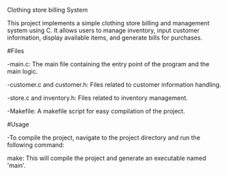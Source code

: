 Clothing store billing System

This project implements a simple clothing store billing and management system using C. It allows users to manage inventory, input customer information, display available items, and generate bills for purchases.

#Files

-main.c: The main file containing the entry point of the program and the main logic.

-customer.c and customer.h: Files related to customer information handling.

-store.c and inventory.h: Files related to inventory management.

-Makefile: A makefile script for easy compilation of the project.

#Usage

-To compile the project, navigate to the project directory and run the following command:

make: This will compile the project and generate an executable named 'main'.

